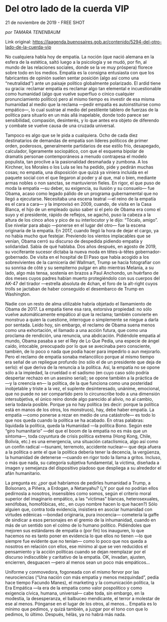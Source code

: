 # Del otro lado de la cuerda VIP



21 de noviembre de 2019 - FREE SHOT

_por TAMARA TENENBAUM_

Link original: https://laagenda.buenosaires.gob.ar/contenido/5294-del-otro-lado-de-la-cuerda-vip



No cualquiera habla hoy de empatía. La noción (que nació alemana en la esfera de la estética, saltó luego a la psicología y se mudó, por fin, al mundo de las relaciones sociales, donde se la ve muy próspera) florece sobre todo en los medios. Empatía es la consigna entusiasta con que los fabricantes de opinión suelen sentar posición (algo así como una “neutralidad”) ante un paisaje político globalmente polarizado. El ardid tiene su gracia: reclamar empatía es reclamar algo tan elemental e incuestionable como humanidad (algo que vuelve superfluo o cínico cualquier pronunciamiento político) pero al mismo tiempo es investir de esa misma humanidad al medio que la reclama —pedir empatía es autoinstituirse como empático—, lo cual sustrae al medio del pestilente tablero de fuerzas de la política para situarlo en un más allá inapelable, donde todo parece ser sensibilidad, compasión, desinterés, y lo que antes era objeto de diferendo y combate se vuelve causa de una cruzada universal.




Tampoco es algo que se le pida a cualquiera. Ocho de cada diez destinatarios de demandas de empatía son líderes políticos de primer orden, poderosos, generalmente partidarios de ese estilo frío, desapegado, calculador, ligeramente sociopático, con que el esquema bipolar de dramatis personae contemporáneos a menudo contrapesa el modelo populista, tan proclive a la pasionalidad desmañada y zumbona. A los Kirchner, los Morales o los Lula se les ha pedido, pide y pedirán muchas cosas; no empatía, una disposición que quizá ya viniera incluida en el paquete social con el que llegaron al poder y al que, mal o bien, mediante armas nobles o non sanctas, se mantuvieron fieles. En rigor, el que puso de moda la empatía —su deber, su exigencia, su ilusión y su consuelo— fue Obama, acaso como legado pálido de un programa gubernamental que no llegó a ejecutarse. Necesitaba una escena teatral —el reino de la empatía es el cara a cara— y la improvisó en 2009, cuando, de visita en la Casa Blanca, el hijo de un empleado quiso saber si el pelo de Obama era como el suyo y el presidente, rápido de reflejos, se agachó, puso la cabeza a la altura de los cinco años y pico de su interlocutor y le dijo: “Tócalo, amigo”. Ese nivelar para abajo —ponerse en el lugar del otro— fue la escena originaria de la empatía. En 2017, cuando llegó la hora de dejar el cargo, ya no había mucho que festejar. Previendo los vientos implacables que se venían, Obama cerró su discurso de despedida pidiendo empatía y solidaridad. Sabía de qué hablaba. Dos años después, en agosto de 2019, su vociferante sucesor dictaba la nueva moda en têtes-à-têtes gobernador-gobernado. De visita en el hospital de El Paso que había acogido a los sobrevivientes de la carnicería del Wallmart, Trump se hacía fotografiar con su sonrisa de côté y su sempiterno pulgar en alto mientras Melania, a su lado, algo más tensa, sostenía en brazos a Paul Anchondo, un huérfano de dos meses cuyos padres habían muerto protegiéndolo con sus cuerpos del AK-47 del tirador —estrella absoluta de 4chan, el foro de la alt-right cuyos trolls se jactaban de haber conseguido el desembarco de Trump en Washington.




Nadie con un resto de alma utilizable habría objetado el llamamiento de Obama de 2017. La empatía tiene esa rara, extorsiva propiedad: no sólo vuelve automáticamente empático al que la reclama; también convierte en monstruo a quien la cuestione, interrogue o simplemente se niegue a darla por sentada. Leído hoy, sin embargo, el reclamo de Obama suena menos como una exhortación, el llamado a una acción futura, que como una proclama de rendición, una renuncia, una abdicación. Pidiéndole empatía al mundo, Obama pasaba a ser el Rey de Lo Que Pedía, una especie de ángel caído, intocable, preocupado por lo que se avecinaba pero consciente, también, de lo poco o nada que podía hacer para impedirlo o aun mejorarlo. Pero el reclamo de empatía sonaba melancólico porque al mismo tiempo era señal de un repliegue profundo (no sólo el de un presidente que deja de serlo): el que deriva de la renuncia a la política. Así, la empatía no se opone sólo a la impiedad, la crueldad o el sadismo (en cuyo caso sólo podría despertar rechazo en un asesino serial); se opone también a la práctica de —y la creencia en— la política, de la que funciona como una posteridad inobjetable y triste a la vez, el suplente desinteresado, unánime, emocional, que no puede no ser compartido pero lo circunscribe todo a una dimensión intersubjetiva, el único reino donde algo parecido al alivio, no al cambio, sería todavía posible. Porque ya no hay política (es decir: porque la política está en manos de los otros, los monstruos), hay, debe haber empatía. La empatía —como ponerse a rezar en medio de una catástrofe— es todo lo que nos queda cuando la política se ha acabado. En otras palabras: liquidada la política, queda la Humanidad —la política Bono. Según este “giro humanitario” —del que el boom de la empatía no es más que un síntoma—, toda coyuntura de crisis política extrema (Hong Kong, Chile, Bolivia, etc.) es una emergencia, una situación cataclísmica, algo así como un confín radical —tsunami, terremoto, accidente nuclear— que deja afuera a la política o ante el que la política debería tener la decencia, la vergüenza, la humanidad de detenerse —cuando en rigor todo la llama a gritos. Incluso, o más que nada, su categoría subjetiva fundamental, la víctima, diseñada a imagen y semejanza del dispositivo piadoso que despliega a su alrededor el afán humanitario.




La pregunta es: ¿por qué habríamos de pedirles humanidad a Trump, a Bolsonaro, a Piñera, a Erdogan, a Netanyahu? (¿Y por qué no podrían ellos pedírnosla a nosotros, insensibles como somos, según el criterio moral superior del imaginario empático, a las “víctimas” blancas, heterosexuales, xenófobas, homofóbicas, etc., en cuyo nombre hacen lo que hacen?) Sólo alguien que, contra toda evidencia, insistiera en asociar humanidad con virtudes edénicas —bondad originaria, pura inocencia— cometería la gaffe de sindicar a esos personajes en el gremio de la inhumanidad, cuando en más de un sentido son el colmo de lo humano político. Pidiéndoles que mejoren sus estándares de empatía o (por fin) los inauguren, lo que hacemos no es tanto poner en evidencia lo que ellos no tienen —lo que siempre fue evidente que no tenían— como lo poco que nos queda a nosotros en relación con ellos, ese mínimo al que se ven reducidos el pensamiento y la acción políticas cuando se dejan reemplazar por el discurso indiscutible y caritativo de la empatía. OK, invadan, ajusten, encierren, desguacen —pero al menos sean un poco más empáticos…




Uniforme y conmovedora, fogoneada con el mismo fervor por las neurociencias (“Una nación con más empatía y menos mezquindad”, pedía hace tiempo Facundo Manes), el marketing y la comunicación política, la Era Empática —la era de la empatía como valor pospolítico y como exigencia cívica, humana, universal— cabe toda, sin embargo, en la modestia, la desesperanza, el balbuceo mendicante, el terror a molestar de ese al menos. Pónganse en el lugar de los otros, al menos… Empatía es lo mínimo que pedimos, y quizá también, a juzgar por el tono con que lo pedimos, lo último. Después, hélàs, ya no habrá más nada.



